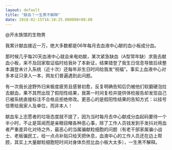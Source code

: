 ```yaml
---
layout: default
title: "献血？一生黑不解释"
date: 2018-02-15T16:10:25.000000+08:00
---
```


@开水族馆的生物男

我累计献血接近一万，绝大多数都是06年每月去血液中心献的血小板成分血。

那时候几乎每20天血液中心就会来电劝献，某次紧急缺血（A型常年缺）求我去献血小板，来不及回家取证临时给我补了本新证，结果错登了我生日信息导致后续整本漏登未计入系统（近十次）还每年非生日时间给我发“祝福”。事实上血液中心对多本证只录入一本，网友们普遍遇到此问题。

有一次我长途野外归来极度疲劳且感冒初愈，反复明确告知后仍被他们软磨硬泡拉去献血，果不其然出现了假阳性结果，我第一时间复检并提供体检报告却发现自己已被系统直接标注不合格且拒绝修改。更恶心的是假阳性结果的告知方式：以挂号信寄给我家人及单位，而非本人！

献血车上志愿者的垃圾态度就不提了，因为当时每月去中心献成分血起码要待一个半小时，不止是耳闻而是亲眼目睹各种恶心事，除了工作人员钱发到手发抖对用血者严重差异化对待之外，最恶心的当属骗献粒细胞的问题（有老干部家属骗小战士、老板骗民工，给一点点补贴只给天把休息，血液中心的工作人员还在边上帮腔，其实上大量献粒细胞短时间对身体负担比血小板大太多），一生黑不解释。

